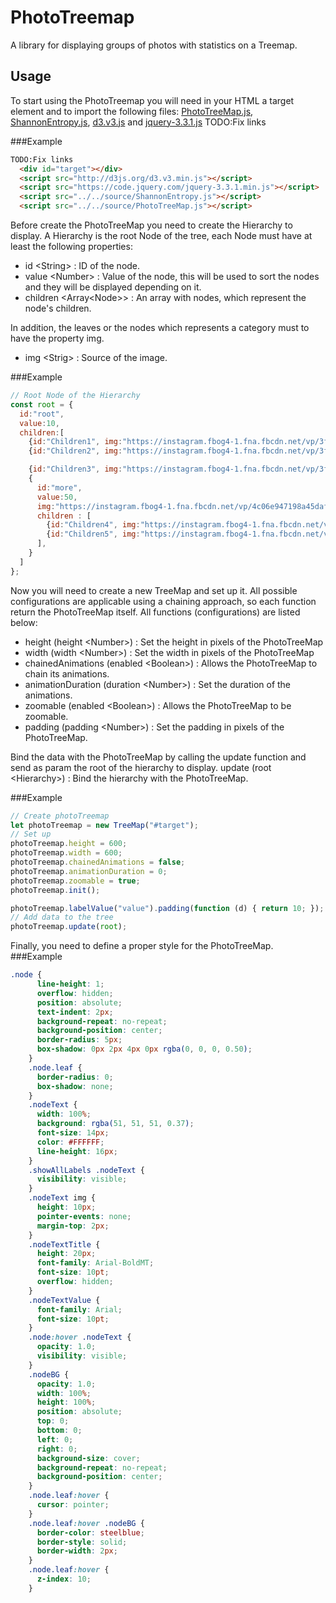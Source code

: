 # PhotoTreemap

A library for displaying groups of photos with statistics on a Treemap.

## Usage

To start using the PhotoTreemap you will need in your HTML a target element and to import the following files: [PhotoTreeMap.js](https://www.google.com), [ShannonEntropy.js](https://www.google.com), [d3.v3.js](http://d3js.org/d3.v3.min.js) and [jquery-3.3.1.js](https://code.jquery.com/jquery-3.3.1.min.js)
TODO:Fix links

###Example
```html
TODO:Fix links
  <div id="target"></div>
  <script src="http://d3js.org/d3.v3.min.js"></script>
  <script src="https://code.jquery.com/jquery-3.3.1.min.js"></script>
  <script src="../../source/ShannonEntropy.js"></script>
  <script src="../../source/PhotoTreeMap.js"></script>
```

Before create the PhotoTreeMap you need to create the Hierarchy to display. A Hierarchy is the root Node of the tree, each Node must have at least the following properties:
* id \<String> : ID of the node.
* value \<Number> : Value of the node, this will be used to sort the nodes and they will be displayed depending on it.
* children \<Array\<Node>> : An array with nodes, which represent the node's children.

In addition, the leaves or the nodes which represents a category must to have the property img.
* img \<Strig> : Source of the image.

###Example
```javascript
// Root Node of the Hierarchy
const root = {
  id:"root",
  value:10,
  children:[
    {id:"Children1", img:"https://instagram.fbog4-1.fna.fbcdn.net/vp/3fee8b7eb40ba438c02bedffe74eb197/5B2D3365/t51.2885-15/e35/26072072_205501003340388_8879725742087208960_n.jpg", value:10},
    {id:"Children2", img:"https://instagram.fbog4-1.fna.fbcdn.net/vp/3fee8b7eb40ba438c02bedffe74eb197/5B2D3365/t51.2885-15/e35/26072072_205501003340388_8879725742087208960_n.jpg", value:10},

    {id:"Children3", img:"https://instagram.fbog4-1.fna.fbcdn.net/vp/3fee8b7eb40ba438c02bedffe74eb197/5B2D3365/t51.2885-15/e35/26072072_205501003340388_8879725742087208960_n.jpg", value:50},
    {
      id:"more",
      value:50,
      img:"https://instagram.fbog4-1.fna.fbcdn.net/vp/4c06e947198a45daf087f9a6c8ea3d2c/5B103BC9/t51.2885-15/e35/25010558_961562707324535_8861611580077375488_n.jpg", 
      children : [
        {id:"Children4", img:"https://instagram.fbog4-1.fna.fbcdn.net/vp/4c06e947198a45daf087f9a6c8ea3d2c/5B103BC9/t51.2885-15/e35/25010558_961562707324535_8861611580077375488_n.jpg", value:25},
        {id:"Children5", img:"https://instagram.fbog4-1.fna.fbcdn.net/vp/4c06e947198a45daf087f9a6c8ea3d2c/5B103BC9/t51.2885-15/e35/25010558_961562707324535_8861611580077375488_n.jpg", value:25},
      ], 
    }
  ]
};
```

Now you will need to create a new TreeMap and set up it. All possible configurations are applicable using a chaining approach, so each function return the PhotoTreeMap itself. All functions (configurations) are listed below:
* height (height \<Number>)  : Set the height in pixels of the PhotoTreeMap 
* width (width \<Number>)  : Set the width in pixels of the PhotoTreeMap
* chainedAnimations (enabled \<Boolean>) : Allows the PhotoTreeMap to chain its animations.
* animationDuration (duration \<Number>) : Set the duration of the animations.
* zoomable (enabled \<Boolean>) : Allows the PhotoTreeMap to be zoomable.
* padding (padding \<Number>) : Set the padding in pixels of the PhotoTreeMap.

Bind the data with the PhotoTreeMap by calling the update function and send as param the root of the hierarchy to display.
update (root \<Hierarchy>) : Bind the hierarchy with the PhotoTreeMap.

###Example
```javascript
// Create photoTreemap
let photoTreemap = new TreeMap("#target");
// Set up
photoTreemap.height = 600;
photoTreemap.width = 600;
photoTreemap.chainedAnimations = false;
photoTreemap.animationDuration = 0;
photoTreemap.zoomable = true;
photoTreemap.init();

photoTreemap.labelValue("value").padding(function (d) { return 10; });
// Add data to the tree
photoTreemap.update(root);
```
Finally, you need to define a proper style for the PhotoTreeMap.
###Example
```css
.node {
      line-height: 1;
      overflow: hidden;
      position: absolute;
      text-indent: 2px;
      background-repeat: no-repeat;
      background-position: center;
      border-radius: 5px;
      box-shadow: 0px 2px 4px 0px rgba(0, 0, 0, 0.50);
    }
    .node.leaf {
      border-radius: 0;
      box-shadow: none;
    }
    .nodeText {
      width: 100%;
      background: rgba(51, 51, 51, 0.37);
      font-size: 14px;
      color: #FFFFFF;
      line-height: 16px;
    }
    .showAllLabels .nodeText {
      visibility: visible;
    }
    .nodeText img {
      height: 10px;
      pointer-events: none;
      margin-top: 2px;
    }
    .nodeTextTitle {
      height: 20px;
      font-family: Arial-BoldMT;
      font-size: 10pt;
      overflow: hidden;
    }
    .nodeTextValue {
      font-family: Arial;
      font-size: 10pt;
    }
    .node:hover .nodeText {
      opacity: 1.0;
      visibility: visible;
    }
    .nodeBG {
      opacity: 1.0;
      width: 100%;
      height: 100%;
      position: absolute;
      top: 0;
      bottom: 0;
      left: 0;
      right: 0;
      background-size: cover;
      background-repeat: no-repeat;
      background-position: center;
    }
    .node.leaf:hover {
      cursor: pointer;
    }
    .node.leaf:hover .nodeBG {
      border-color: steelblue;
      border-style: solid;
      border-width: 2px;
    }
    .node.leaf:hover {
      z-index: 10;
    }
```
